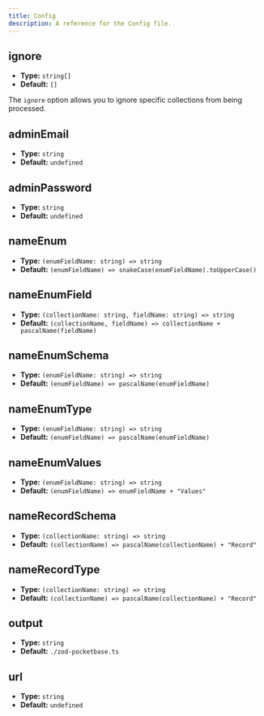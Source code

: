 ```yaml
---
title: Config
description: A reference for the Config file.
---
```


## ignore

- **Type:** `string[]`
- **Default:** `[]`

The `ignore` option allows you to ignore specific collections from being processed.

## adminEmail

- **Type:** `string`
- **Default:** `undefined`

## adminPassword

- **Type:** `string`
- **Default:** `undefined`

## nameEnum

- **Type:** `(enumFieldName: string) => string`
- **Default:** `(enumFieldName) => snakeCase(enumFieldName).toUpperCase()`

## nameEnumField

- **Type:** `(collectionName: string, fieldName: string) => string`
- **Default:** `(collectionName, fieldName) => collectionName + pascalName(fieldName)`

## nameEnumSchema

- **Type:** `(enumFieldName: string) => string`
- **Default:** `(enumFieldName) => pascalName(enumFieldName)`

## nameEnumType

- **Type:** `(enumFieldName: string) => string`
- **Default:** `(enumFieldName) => pascalName(enumFieldName)`
  
## nameEnumValues

- **Type:** `(enumFieldName: string) => string`
- **Default:** `(enumFieldName) => enumFieldName + "Values"`

## nameRecordSchema

- **Type:** `(collectionName: string) => string`
- **Default:** `(collectionName) => pascalName(collectionName) + "Record"`

## nameRecordType

- **Type:** `(collectionName: string) => string`
- **Default:** `(collectionName) => pascalName(collectionName) + "Record"`

## output

- **Type:** `string`
- **Default:** `./zod-pocketbase.ts`

## url

- **Type:** `string`
- **Default:** `undefined`
